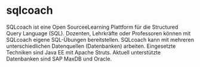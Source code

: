 # sqlcoach
SQLcoach ist eine Open SourceeLearning Plattform für die Structured Query Language (SQL). Dozenten, Lehrkräfte oder Professoren können mit SQLcoach eigene SQL-Übungen bereitstellen. SQLcoach kann mit mehreren unterschiedlichen Datenquellen (Datenbanken) arbeiten.
Eingesetzte Techniken sind Java EE mit Apache Struts. Aktuell unterstützte Datenbanken sind SAP MaxDB und Oracle.
